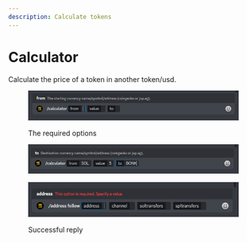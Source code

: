 ```yaml
---
description: Calculate tokens
---
```


# Calculator

Calculate the price of a token in another token/usd.

<figure><img src="../.gitbook/assets/image (18).png" alt=""><figcaption><p>The required options</p></figcaption></figure>

<figure><img src="../.gitbook/assets/image (16).png" alt=""><figcaption></figcaption></figure>

<figure><img src="../.gitbook/assets/image (15).png" alt=""><figcaption><p>Successful reply</p></figcaption></figure>
